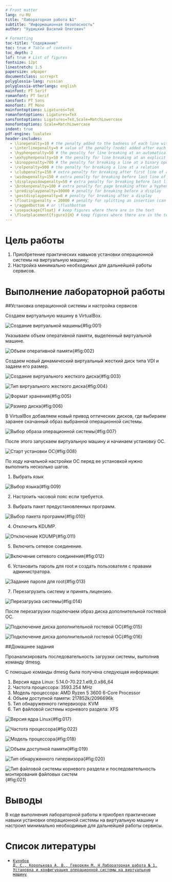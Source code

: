 ```yaml
---
# Front matter
lang: ru-RU
title: "Лабораторная работа №1"
subtitle: "Информационная безопасность"
author: "Худицкий Василий Олегович"

# Formatting
toc-title: "Содержание"
toc: true # Table of contents
toc_depth: 2
lof: true # List of figures
fontsize: 12pt
linestretch: 1.5
papersize: a4paper
documentclass: scrreprt
polyglossia-lang: russian
polyglossia-otherlangs: english
mainfont: PT Serif
romanfont: PT Serif
sansfont: PT Sans
monofont: PT Mono
mainfontoptions: Ligatures=TeX
romanfontoptions: Ligatures=TeX
sansfontoptions: Ligatures=TeX,Scale=MatchLowercase
monofontoptions: Scale=MatchLowercase
indent: true
pdf-engine: lualatex
header-includes:
  - \linepenalty=10 # the penalty added to the badness of each line within a paragraph (no associated penalty node) Increasing the value makes tex try to have fewer lines in the paragraph.
  - \interlinepenalty=0 # value of the penalty (node) added after each line of a paragraph.
  - \hyphenpenalty=50 # the penalty for line breaking at an automatically inserted hyphen
  - \exhyphenpenalty=50 # the penalty for line breaking at an explicit hyphen
  - \binoppenalty=700 # the penalty for breaking a line at a binary operator
  - \relpenalty=500 # the penalty for breaking a line at a relation
  - \clubpenalty=150 # extra penalty for breaking after first line of a paragraph
  - \widowpenalty=150 # extra penalty for breaking before last line of a paragraph
  - \displaywidowpenalty=50 # extra penalty for breaking before last line before a display math
  - \brokenpenalty=100 # extra penalty for page breaking after a hyphenated line
  - \predisplaypenalty=10000 # penalty for breaking before a display
  - \postdisplaypenalty=0 # penalty for breaking after a display
  - \floatingpenalty = 20000 # penalty for splitting an insertion (can only be split footnote in standard LaTeX)
  - \raggedbottom # or \flushbottom
  - \usepackage{float} # keep figures where there are in the text
  - \floatplacement{figure}{H} # keep figures where there are in the text
---
```


# Цель работы

1. Приобретение практических навыков установки операционной системы на виртуальную машину;
2. Настройка минимально необходимых для дальнейшей работы сервисов.

# Выполнение лабораторной работы

##Установка операционной системы и настройка сервисов

Создаем виртуальную машину в VirtualBox. 

![Создание виртуальной машины](image/1.png){#fig:001}

Указываем объем оперативной памяти, выделенный виртуальной машине.

![Объем оперативной памяти](image/4.png){#fig:002}

Создаем новый динамический виртуальный жесткий диск типа VDI и задаем его размер.

![Создание виртуального жесткого диска](image/2.png){#fig:003}

![Тип виртуального жесткого диска](image/3.png){#fig:004}

![Формат хранения](image/5.png){#fig:005}

![Размер диска](image/6.png){#fig:006}

В VirtualBox  добавляем новый привод оптических дисков, где выбираем заранее скачанный образ выбранной операционной системы.

![Выбор образа операционной системы](image/7.png){#fig:007}

После этого запускаем виртуальную машину и начинаем установку ОС.

![Старт установки ОС](image/8.png){#fig:008}

По ходу начальной настройки ОС перед ее установкой нужно выполнить несколько шагов.

1. Выбрать язык

![Выбор языка](image/9.png){#fig:009}

2) Настроить часовой пояс если требуется.

3. Выбрать пакет предустановленных программ.

![Выбор пакета программ](image/10.png){#fig:010}

4. Отключить KDUMP.

![Отключение KDUMP](image/21.png){#fig:011}

5. Включить сетевое соединение.

![Включение сетевого соединения](image/11.png){#fig:012}

6. Установить пароль для root и создать пользователя с правами администратора.

![Задание пароля для root](image/12.png){#fig:013}

7. Перезагрузить систему и принять лицензию.

![Перезагрузка системы](image/13.png){#fig:014}



После перезагрузки подключаем образ диска дополнительной гостевой ОС.

![Подключение диска дополнительной гостевой ОС](image/14.png){#fig:015}

![Подключение диска дополнительной гостевой ОС](image/15.png){#fig:016}

##Домашнее задания

Проанализировать последовательность загрузки системы, выполнив команду dmesg. 

С помощью команды dmesg была получена следующая информация:

1. Версия ядра Linux: 5.14.0-70.22.1.el9_0.x86_64
2. Частота процессора: 3593.254 MHz
3. Модель процессора: AMD Ryzen 5 3600 6-Core Processor
4. Объем доступной памяти: 217852k/2096696k
5. Тип обнаруженного гипервизора: KVM
6. Тип файловой системы корневого раздела: XFS

![Версия ядра Linux](image/16.png){#fig:017}

![Частота процессора](image/22.png){#fig:022}

![Модель процессора](image/17.png){#fig:018}

![Объем доступной памяти](image/18.png){#fig:019}

![Тип обнаруженного гипервизора](image/19.png){#fig:020}

![Тип файловой системы корневого раздела и последовательность монтирования файловых систем](image/20.png){#fig:021}

# Выводы

В ходе выполнения лабораторной работы я приобрел практические навыки установки операционной системы на виртуальную машину и настроил минимально необходимые для дальнейшей работы сервисы.

# Список литературы

- <code>[Кулябов Д. С., Королькова А. В., Геворкян М. Н Лабораторная работа № 1. Установка и конфигурация операционной системы на виртуальную машину](https://esystem.rudn.ru/pluginfile.php/1651744/mod_folder/content/0/001-lab_virtualbox.pdf?forcedownload=1)</code>